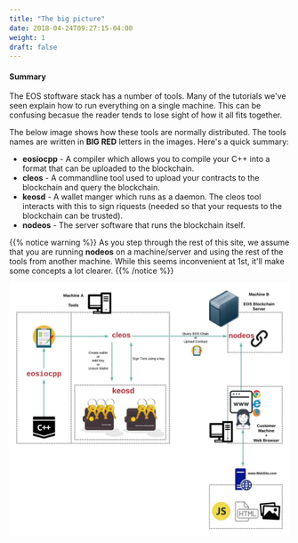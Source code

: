 ```yaml
---
title: "The big picture"
date: 2018-04-24T09:27:15-04:00
weight: 1
draft: false
---
```


#### Summary

The EOS stoftware stack has a number of tools. Many of the tutorials we've seen explain how to run everything on a single machine. This can be confusing becasue the reader tends to lose sight of how it all fits together. 

The below image shows how these tools are normally distributed. The tools names are written in **BIG RED** letters in the images. Here's a quick summary:

* **eosiocpp** - A compiler which allows you to compile your C++ into a format that can be uploaded to the blockchain. 
* **cleos** - A commandline tool used to upload your contracts to the blockchain and query the blockchain. 
* **keosd** - A wallet manger which runs as a daemon. The cleos tool interacts with this to sign riquests (needed so that your requests to the blockchain can be trusted). 
* **nodeos** - The server software that runs the blockchain itself.

{{% notice warning %}}
As you step through the rest of this site, we assume that you are running **nodeos** on a machine/server and using the rest of the tools from another machine. While this seems inconvenient at 1st, it'll make some concepts a lot clearer. 
{{% /notice %}}

![big Picture](images/BigPicture.jpeg)


